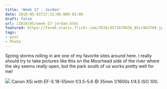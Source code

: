 ```yaml
---
title: 'Week 17 - Jordan'
date: 2010-05-01T17:31:00.000-05:00
draft: false
url: /2010/05/week-17-jordan.html
featured: https://farm4.static.flickr.com/3528/4571678936_85cc9b3709.jpg
tags: 
- post
- Photo
---
```


Spring storms rolling in are one of my favorite sites around here. I really should try to take pictures like this on the Moorhead side of the river where the sky seems _really_ open, but the park south of us works pretty well for me!

[![](https://farm4.static.flickr.com/3528/4571678936_85cc9b3709.jpg)](https://www.flickr.com/photos/jhofker/4571678936) Canon XSi with EF-S 18-55mm f/3.5-5.6 @ 35mm 1/1600s f/4.5 ISO 100.